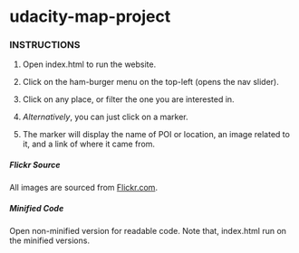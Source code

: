 # udacity-map-project


### INSTRUCTIONS

1. Open index.html to run the website.

2. Click on the ham-burger menu on the top-left (opens the nav slider).

3. Click on any place, or filter the one you are interested in.

4. *Alternatively*, you can just click on a marker.

5. The marker will display the name of POI or location, an image related to it, and a link of where it came from.

##### Flickr Source

All images are sourced from [Flickr.com](https://www.flickr.com).

##### Minified Code

Open non-minified version for readable code. Note that, index.html run on the minified versions.